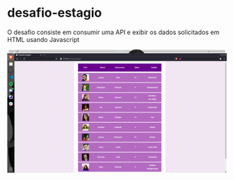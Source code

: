 # desafio-estagio
O desafio consiste em consumir uma API e exibir os dados solicitados em HTML usando Javascript

![Captura1](https://github.com/vitorfigueiredopb/desafio-estagio/blob/master/screenshots/screenshot_1.png)

